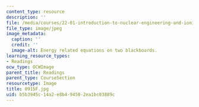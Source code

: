 ```yaml
---
content_type: resource
description: ''
file: /media/courses/22-01-introduction-to-nuclear-engineering-and-ionizing-radiation-fall-2016/b5b3945c14a2e8b494502ea1bc03889c_0915F.jpg
file_type: image/jpeg
image_metadata:
  caption: ''
  credit: ''
  image-alt: Energy related equations on two blackboards.
learning_resource_types:
- Readings
ocw_type: OCWImage
parent_title: Readings
parent_type: CourseSection
resourcetype: Image
title: 0915F.jpg
uid: b5b3945c-14a2-e8b4-9450-2ea1bc03889c
---
```

